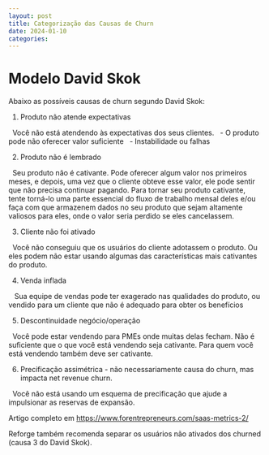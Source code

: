 ```yaml
---
layout: post
title: Categorização das Causas de Churn
date: 2024-01-10
categories:
---
```


# Modelo David Skok

Abaixo as possíveis causas de churn segundo David Skok:

1) Produto não atende expectativas

  Você não está atendendo às expectativas dos seus clientes.
  - O produto pode não oferecer valor suficiente
  - Instabilidade ou falhas

2) Produto não é lembrado

  Seu produto não é cativante. Pode oferecer algum valor nos primeiros meses, e depois, uma vez que o cliente obteve esse valor, ele pode sentir que não precisa continuar pagando. Para tornar seu produto cativante, tente torná-lo uma parte essencial do fluxo de trabalho mensal deles e/ou faça com que armazenem dados no seu produto que sejam altamente valiosos para eles, onde o valor seria perdido se eles cancelassem.

3) Cliente não foi ativado

  Você não conseguiu que os usuários do cliente adotassem o produto. Ou eles podem não estar usando algumas das características mais cativantes do produto.

4) Venda inflada

   Sua equipe de vendas pode ter exagerado nas qualidades do produto, ou vendido para um cliente que não é adequado para obter os benefícios

5) Descontinuidade negócio/operação

  Você pode estar vendendo para PMEs onde muitas delas fecham. Não é suficiente que o que você está vendendo seja cativante. Para quem você está vendendo também deve ser cativante.

6) Precificação assimétrica - não necessariamente causa do churn, mas impacta net revenue churn.

  Você não está usando um esquema de precificação que ajude a impulsionar as reservas de expansão.

Artigo completo em
<https://www.forentrepreneurs.com/saas-metrics-2/>

Reforge também recomenda separar os usuários não ativados dos churned (causa 3 do David Skok). 
